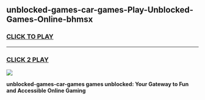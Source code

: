 
## unblocked-games-car-games-Play-Unblocked-Games-Online-bhmsx
<h3>
<a href="https://premium76.site?title=unblocked-games-car-games&ref=25A">CLICK TO PLAY</a></h3>
<hr>

<h3>
<a href="https://premium76.site?title=unblocked-games-car-games&ref=25A">CLICK 2 PLAY</a>
  
</h3>

<a href="https://premium76.site?title=unblocked-games-car-games&ref=25A"><img src="https://clearcache.store/games.png"></a>


**unblocked-games-car-games games unblocked: Your Gateway to Fun and Accessible Online Gaming**

